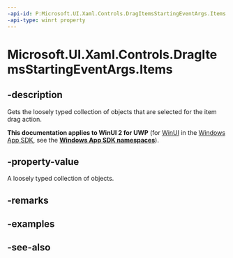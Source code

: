 ```yaml
---
-api-id: P:Microsoft.UI.Xaml.Controls.DragItemsStartingEventArgs.Items
-api-type: winrt property
---
```


<!-- Property syntax
public Windows.Foundation.Collections.IVector<object> Items { get; }
-->

# Microsoft.UI.Xaml.Controls.DragItemsStartingEventArgs.Items

## -description
Gets the loosely typed collection of objects that are selected for the item drag action.

**This documentation applies to WinUI 2 for UWP** (for [WinUI](/windows/apps/winui/winui3/) in the [Windows App SDK](/windows/apps/windows-app-sdk/), see the **[Windows App SDK namespaces](/windows/windows-app-sdk/api/winrt/)**).

## -property-value
A loosely typed collection of objects.

## -remarks

## -examples

## -see-also
